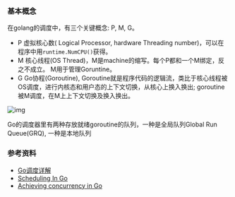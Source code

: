 ### 基本概念

在golang的调度中，有三个关键概念: P, M, G。 

- P 虚拟核心数( Logical Processor, hardware Threading number)，可以在程序中用`runtime.NumCPU()`获得。
- M 核心线程(OS Thread)，M是machine的缩写。每个P都和一个M绑定，反之不成立。 M用于管理Goruntine。
- G Go协程(Goroutine), Goroutine就是程序代码的逻辑流，类比于核心线程被OS调度，进行内核态和用户态的上下文切换，从核心上换入换出; goroutine被M调度，在M上上下文切换及换入换出。 

![img](/Users/wikichen/Desktop/MyProject/CodingNotes/Go/images/94_figure2.png)



Go的调度器里有两种存放就绪goroutine的队列，一种是全局队列Global Run Queue(GRQ), 一种是本地队列

### 参考资料

- [Go调度详解](https://zhuanlan.zhihu.com/p/27056944)
- [Scheduling In Go](https://www.ardanlabs.com/blog/2018/08/scheduling-in-go-part1.html)
- [Achieving concurrency in Go](https://medium.com/rungo/achieving-concurrency-in-go-3f84cbf870ca)

